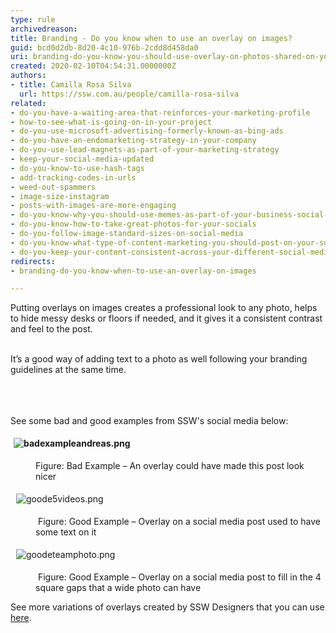 ```yaml
---
type: rule
archivedreason: 
title: Branding - Do you know when to use an overlay on images?
guid: bcd0d2db-8d20-4c10-976b-2cdd8d458da0
uri: branding-do-you-know-you-should-use-overlay-on-photos-shared-on-your-social-media
created: 2020-02-10T04:54:31.0000000Z
authors:
- title: Camilla Rosa Silva
  url: https://ssw.com.au/people/camilla-rosa-silva
related:
- do-you-have-a-waiting-area-that-reinforces-your-marketing-profile
- how-to-see-what-is-going-on-in-your-project
- do-you-use-microsoft-advertising-formerly-known-as-bing-ads
- do-you-have-an-endomarketing-strategy-in-your-company
- do-you-use-lead-magnets-as-part-of-your-marketing-strategy
- keep-your-social-media-updated
- do-you-know-to-use-hash-tags
- add-tracking-codes-in-urls
- weed-out-spammers
- image-size-instagram
- posts-with-images-are-more-engaging
- do-you-know-why-you-should-use-memes-as-part-of-your-business-social-media-content
- do-you-know-how-to-take-great-photos-for-your-socials
- do-you-follow-image-standard-sizes-on-social-media
- do-you-know-what-type-of-content-marketing-you-should-post-on-your-socials
- do-you-keep-your-content-consistent-across-your-different-social-media-platforms
redirects:
- branding-do-you-know-when-to-use-an-overlay-on-images

---
```



​​​​​​​​Putting overlays on images creates a professional look to any photo, helps to hide messy desks or floors if needed, and it gives it a consistent contrast and feel to the post.&#160;<div><br></div><div>It’s a good way of adding text to a photo as well following your branding guidelines at the same time.<br><div>​<br></div></div>
<br><excerpt class='endintro'></excerpt><br>
<p>​See some bad and good&#160;examples from SSW's social media&#160;below&#58;</p><dl class="ssw15-rteElement-ImageArea"><img src="/SiteAssets/branding-do-you-know-you-should-use-overlay-on-photos-shared-on-your-social-media/badexampleandreas.png" alt="badexampleandreas.png" style="font-weight&#58;bold;margin&#58;5px;" /></dl><dd class="ssw15-rteElement-FigureBad">Figure&#58; Bad Example – An overlay could have made this post look nicer</dd><dl class="ssw15-rteElement-ImageArea">&#160;<img src="/SiteAssets/branding-do-you-know-you-should-use-overlay-on-photos-shared-on-your-social-media/goode5videos.png" alt="goode5videos.png" style="margin&#58;5px;" /></dl><dd class="ssw15-rteElement-FigureGood">&#160;Figure&#58; Good Example – Overlay on a social media post used to have some text on it</dd><dl class="ssw15-rteElement-ImageArea">&#160;<img src="/SiteAssets/branding-do-you-know-you-should-use-overlay-on-photos-shared-on-your-social-media/goodeteamphoto.png" alt="goodeteamphoto.png" style="margin&#58;5px;" /></dl><dd class="ssw15-rteElement-FigureGood">&#160;Figure&#58; Good Example – Overlay on a social media post to fill in the 4 square gaps that a wide photo can have<br></dd><p class="ssw15-rteElement-SSW-Only">See more variations of overlays created by SSW Designers that you can use <a href="https&#58;//sswcom.sharepoint.com/sites/SSWDESIGN/Shared%20Documents/Forms/AllItems.aspx?RootFolder=/sites/SSWDESIGN/Shared%20Documents/General/-%20DavidB/Social%20media%20templates&amp;FolderCTID=0x012000B6BF72AABC74FE4B945D57002722E9F0%E2%80%8B">here</a>.&#160;</p><p><br></p>


